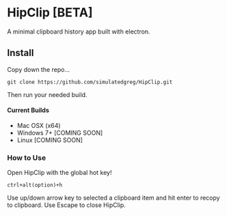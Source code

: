 # HipClip [BETA]
A minimal clipboard history app built with electron.

## Install
Copy down the repo...
```
git clone https://github.com/simulatedgreg/HipClip.git
```
Then run your needed build.

#### Current Builds
* Mac OSX (x64)
* Windows 7+ [COMING SOON]
* Linux [COMING SOON]

### How to Use
Open HipClip with the global hot key!
```
ctrl+alt(option)+h
```
Use up/down arrow key to selected a clipboard item and hit enter to recopy to clipboard. Use Escape to close HipClip.
